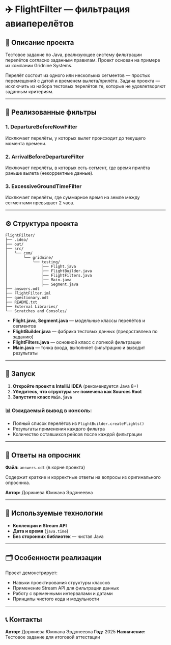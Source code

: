 # ✈️ FlightFilter — фильтрация авиаперелётов

## 📘 Описание проекта

Тестовое задание по Java, реализующее систему фильтрации перелётов согласно заданным правилам.
Проект основан на примере из компании Gridnine Systems.

Перелёт состоит из одного или нескольких сегментов — простых перемещений с датой и временем вылета/прилёта.
Задача проекта — исключить из набора тестовых перелётов те, которые не удовлетворяют заданным критериям.

---

## 🧩 Реализованные фильтры

### 1. **DepartureBeforeNowFilter**
Исключает перелёты, у которых вылет происходит до текущего момента времени.

### 2. **ArrivalBeforeDepartureFilter**
Исключает перелёты, в которых есть сегмент, где время прилёта раньше вылета (некорректные данные).

### 3. **ExcessiveGroundTimeFilter**
Исключает перелёты, где суммарное время на земле между сегментами превышает 2 часа.

---

## ⚙️ Структура проекта

```text
FlightFilter/
├── .idea/
├── out/
├── src/
│   └── com/
│       └── gridnine/
│           └── testing/
│               ├── Flight.java
│               ├── FlightBuilder.java
│               ├── FlightFilters.java
│               ├── Main.java
│               ├── Segment.java
├── answers.odt
├── FlightFilter.iml
├── questionary.odt
├── README.txt
├── External Libraries/
└── Scratches and Consoles/
 ```


- **Flight.java**, **Segment.java** — модельные классы перелётов и сегментов
- **FlightBuilder.java** — фабрика тестовых данных (предоставлена по заданию)
- **FlightFilters.java** — основной класс с логикой фильтрации
- **Main.java** — точка входа, выполняет фильтрацию и выводит результаты

---

## 🚀 Запуск

1. **Откройте проект в IntelliJ IDEA** (рекомендуется Java 8+)
2. **Убедитесь, что структура `src` помечена как Sources Root**
3. **Запустите класс `Main.java`**

### 📊 Ожидаемый вывод в консоль:
- Полный список перелётов из `FlightBuilder.createFlights()`
- Результаты применения каждого фильтра
- Количество оставшихся рейсов после каждой фильтрации

---

## 📄 Ответы на опросник

**Файл:** `answers.odt` (в корне проекта)

Содержит краткие и корректные ответы на вопросы из оригинального опросника.

**Автор:** Доржиева Юмжана Эрдэнеевна

---

## 🧠 Используемые технологии

- **Коллекции и Stream API**
- **Дата и время** (`java.time`)
- **Без сторонних библиотек** — чистая Java

---

## 🗂 Особенности реализации

Проект демонстрирует:
- Навыки проектирования структуры классов
- Применение Stream API для фильтрации данных
- Работу с временными интервалами и датами
- Принципы чистого кода и модульности

---

## 📞 Контакты

**Автор:** Доржиева Юмжана Эрдэнеевна
**Год:** 2025
**Назначение:** Тестовое задание для итоговой аттестации

